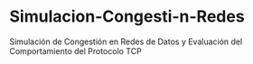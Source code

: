 # Simulacion-Congesti-n-Redes

Simulación de Congestión en Redes de Datos y Evaluación del Comportamiento del Protocolo TCP
